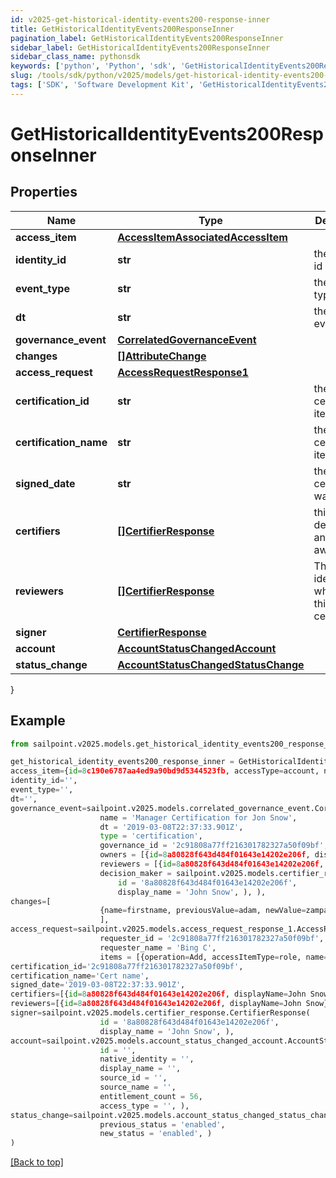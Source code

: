 ```yaml
---
id: v2025-get-historical-identity-events200-response-inner
title: GetHistoricalIdentityEvents200ResponseInner
pagination_label: GetHistoricalIdentityEvents200ResponseInner
sidebar_label: GetHistoricalIdentityEvents200ResponseInner
sidebar_class_name: pythonsdk
keywords: ['python', 'Python', 'sdk', 'GetHistoricalIdentityEvents200ResponseInner', 'V2025GetHistoricalIdentityEvents200ResponseInner'] 
slug: /tools/sdk/python/v2025/models/get-historical-identity-events200-response-inner
tags: ['SDK', 'Software Development Kit', 'GetHistoricalIdentityEvents200ResponseInner', 'V2025GetHistoricalIdentityEvents200ResponseInner']
---
```


# GetHistoricalIdentityEvents200ResponseInner


## Properties

Name | Type | Description | Notes
------------ | ------------- | ------------- | -------------
**access_item** | [**AccessItemAssociatedAccessItem**](access-item-associated-access-item) |  | [optional] 
**identity_id** | **str** | the identity id | [optional] 
**event_type** | **str** | the event type | [optional] 
**dt** | **str** | the date of event | [optional] 
**governance_event** | [**CorrelatedGovernanceEvent**](correlated-governance-event) |  | [optional] 
**changes** | [**[]AttributeChange**](attribute-change) |  | [optional] 
**access_request** | [**AccessRequestResponse1**](access-request-response1) |  | [optional] 
**certification_id** | **str** | the id of the certification item | [optional] 
**certification_name** | **str** | the certification item name | [optional] 
**signed_date** | **str** | the date ceritification was signed | [optional] 
**certifiers** | [**[]CertifierResponse**](certifier-response) | this field is deprecated and may go away | [optional] 
**reviewers** | [**[]CertifierResponse**](certifier-response) | The list of identities who review this certification | [optional] 
**signer** | [**CertifierResponse**](certifier-response) |  | [optional] 
**account** | [**AccountStatusChangedAccount**](account-status-changed-account) |  | [optional] 
**status_change** | [**AccountStatusChangedStatusChange**](account-status-changed-status-change) |  | [optional] 
}

## Example

```python
from sailpoint.v2025.models.get_historical_identity_events200_response_inner import GetHistoricalIdentityEvents200ResponseInner

get_historical_identity_events200_response_inner = GetHistoricalIdentityEvents200ResponseInner(
access_item={id=8c190e6787aa4ed9a90bd9d5344523fb, accessType=account, nativeIdentity=127999, sourceName=JDBC Entitlements Source, entitlementCount=0, displayName=Sample Name},
identity_id='',
event_type='',
dt='',
governance_event=sailpoint.v2025.models.correlated_governance_event.CorrelatedGovernanceEvent(
                    name = 'Manager Certification for Jon Snow', 
                    dt = '2019-03-08T22:37:33.901Z', 
                    type = 'certification', 
                    governance_id = '2c91808a77ff216301782327a50f09bf', 
                    owners = [{id=8a80828f643d484f01643e14202e206f, displayName=John Snow}], 
                    reviewers = [{id=8a80828f643d484f01643e14202e206f, displayName=John Snow}], 
                    decision_maker = sailpoint.v2025.models.certifier_response.CertifierResponse(
                        id = '8a80828f643d484f01643e14202e206f', 
                        display_name = 'John Snow', ), ),
changes=[
                    {name=firstname, previousValue=adam, newValue=zampa}
                    ],
access_request=sailpoint.v2025.models.access_request_response_1.AccessRequestResponse_1(
                    requester_id = '2c91808a77ff216301782327a50f09bf', 
                    requester_name = 'Bing C', 
                    items = [{operation=Add, accessItemType=role, name=Role-1, decision=APPROVED, description=The role descrition, sourceId=8a80828f643d484f01643e14202e206f, sourceName=Source1, approvalInfos=[{name=John Snow, id=8a80828f643d484f01643e14202e2000, status=Approved}]}], ),
certification_id='2c91808a77ff216301782327a50f09bf',
certification_name='Cert name',
signed_date='2019-03-08T22:37:33.901Z',
certifiers=[{id=8a80828f643d484f01643e14202e206f, displayName=John Snow}],
reviewers=[{id=8a80828f643d484f01643e14202e206f, displayName=John Snow}],
signer=sailpoint.v2025.models.certifier_response.CertifierResponse(
                    id = '8a80828f643d484f01643e14202e206f', 
                    display_name = 'John Snow', ),
account=sailpoint.v2025.models.account_status_changed_account.AccountStatusChanged_account(
                    id = '', 
                    native_identity = '', 
                    display_name = '', 
                    source_id = '', 
                    source_name = '', 
                    entitlement_count = 56, 
                    access_type = '', ),
status_change=sailpoint.v2025.models.account_status_changed_status_change.AccountStatusChanged_statusChange(
                    previous_status = 'enabled', 
                    new_status = 'enabled', )
)

```
[[Back to top]](#) 

